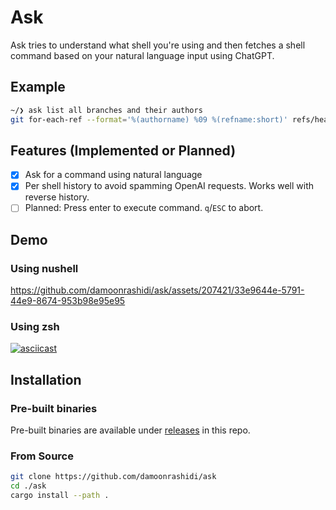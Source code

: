# Ask

Ask tries to understand what shell you're using and then fetches a shell command based on your natural language input using ChatGPT.

## Example

```bash
~/❯ ask list all branches and their authors
git for-each-ref --format='%(authorname) %09 %(refname:short)' refs/heads/
```

## Features (Implemented or Planned)

- [x] Ask for a command using natural language
- [x] Per shell history to avoid spamming OpenAI requests. Works well with reverse history.
- [ ] Planned: Press enter to execute command. `q`/`ESC` to abort.

## Demo

### Using nushell

https://github.com/damoonrashidi/ask/assets/207421/33e9644e-5791-44e9-8674-953b98e95e95

### Using zsh

[![asciicast](https://asciinema.org/a/8a3O4znxFshyrpBhAx8Di6160.svg)](https://asciinema.org/a/8a3O4znxFshyrpBhAx8Di6160)

## Installation

### Pre-built binaries

Pre-built binaries are available under [releases](https://github.com/damoonrashidi/ask/releases) in this repo.

### From Source
```bash
git clone https://github.com/damoonrashidi/ask
cd ./ask
cargo install --path .
```
